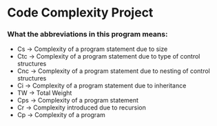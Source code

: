 # Code Complexity Project

### What the abbreviations in this program means:
* Cs	-> Complexity of a program statement due to size
* Ctc 	-> Complexity of a program statement due to type of control structures
* Cnc	-> Complexity of a program statement due to nesting of control structures
* Ci 	-> Complexity of a program statement due to inheritance
* TW	-> Total Weight
* Cps	-> Complexity of a program statement
* Cr	-> Complexity introduced due to recursion
* Cp	-> Complexity of a program
